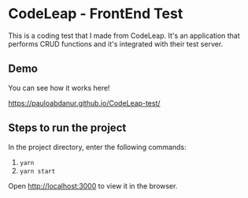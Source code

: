 # CodeLeap - FrontEnd Test

This is a coding test that I made from CodeLeap. It's an application that performs CRUD functions and it's integrated with their test server.

## Demo

You can see how it works here!

https://pauloabdanur.github.io/CodeLeap-test/

## Steps to run the project

In the project directory, enter the following commands:

1. `yarn`
2. `yarn start`

Open [http://localhost:3000](http://localhost:3000) to view it in the browser.
